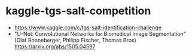 # kaggle-tgs-salt-competition

* https://www.kaggle.com/c/tgs-salt-identification-challenge
* "U-Net: Convolutional Networks for Biomedical Image Segmentation" 
  (Olaf Ronneberger, Philipp Fischer, Thomas Brox)
  https://arxiv.org/abs/1505.04597
